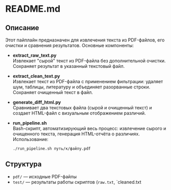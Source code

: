 # README.md

## Описание

Этот пайплайн предназначен для извлечения текста из PDF-файлов, его очистки и сравнения результатов. Основные компоненты:

- **extract_raw_text.py**  
  Извлекает "сырой" текст из PDF-файла без дополнительной очистки. Сохраняет результат в указанный текстовый файл.

- **extract_clean_text.py**  
  Извлекает текст из PDF-файла с применением фильтрации: удаляет шум, таблицы, литературу и объединяет разорванные строки. Сохраняет очищенный текст в файл.

- **generate_diff_html.py**  
  Сравнивает два текстовых файла (сырой и очищенный текст) и создает HTML-файл с визуальным отображением различий.

- **run_pipeline.sh**  
  Bash-скрипт, автоматизирующий весь процесс: извлечение сырого и очищенного текста, генерация HTML-отчёта о различиях. Использование:
  ```
  ./run_pipeline.sh путь/к/файлу.pdf
  ```

## Структура

- `pdf/` — исходные PDF-файлы
- `test/` — результаты работы скриптов (`raw.txt`, `cleaned.txt
